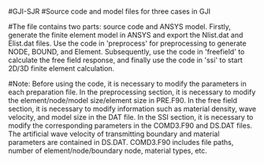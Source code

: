 #GJI-SJR
#Source code and model files for three cases in GJI

#The file contains two parts: source code and ANSYS model. Firstly, generate the finite element model in ANSYS and export the Nlist.dat and Elist.dat files. Use the code in 'preprocess' for preprocessing to generate NODE, BOUND, and Element. Subsequently, use the code in 'freefield' to calculate the free field response, and finally use the code in 'ssi' to start 2D/3D finite element calculation.

#Note: Before using the code, it is necessary to modify the parameters in each preparation file. In the preprocessing section, it is necessary to modify the element/node/model size/element size in PRE.F90. In the free field section, it is necessary to modify information such as material density, wave velocity, and model size in the DAT file. In the SSI section, it is necessary to modify the corresponding parameters in the COMD3.F90 and DS.DAT files. The artificial wave velocity of transmitting boundary and material parameters are contained in DS.DAT. COMD3.F90 includes file paths, number of element/node/boundary node, material types, etc.
